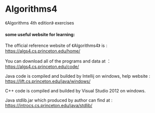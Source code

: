 # Algorithms4
《Algorithms 4th edition》 exercises

#### some useful website for learning:

The official reference website of 《Algorithms4》 is : https://algs4.cs.princeton.edu/home/

You can download all of the programs and data at ：https://algs4.cs.princeton.edu/code/

Java code is compiled and builded by Intellij on windows, help website : https://lift.cs.princeton.edu/java/windows/

C++ code is compiled and builded by Visual Studio 2012 on windows.

Java stdlib.jar which produced by author can find at : https://introcs.cs.princeton.edu/java/stdlib/
